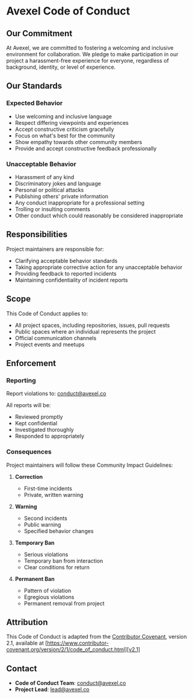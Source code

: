 # Avexel Code of Conduct

## Our Commitment

At Avexel, we are committed to fostering a welcoming and inclusive environment for collaboration. We pledge to make participation in our project a harassment-free experience for everyone, regardless of background, identity, or level of experience.

## Our Standards

### Expected Behavior

- Use welcoming and inclusive language
- Respect differing viewpoints and experiences
- Accept constructive criticism gracefully
- Focus on what's best for the community
- Show empathy towards other community members
- Provide and accept constructive feedback professionally

### Unacceptable Behavior

- Harassment of any kind
- Discriminatory jokes and language
- Personal or political attacks
- Publishing others' private information
- Any conduct inappropriate for a professional setting
- Trolling or insulting comments
- Other conduct which could reasonably be considered inappropriate

## Responsibilities

Project maintainers are responsible for:

- Clarifying acceptable behavior standards
- Taking appropriate corrective action for any unacceptable behavior
- Providing feedback to reported incidents
- Maintaining confidentiality of incident reports

## Scope

This Code of Conduct applies to:

- All project spaces, including repositories, issues, pull requests
- Public spaces where an individual represents the project
- Official communication channels
- Project events and meetups

## Enforcement

### Reporting

Report violations to: conduct@avexel.co

All reports will be:
- Reviewed promptly
- Kept confidential
- Investigated thoroughly
- Responded to appropriately

### Consequences

Project maintainers will follow these Community Impact Guidelines:

1. **Correction**
   - First-time incidents
   - Private, written warning

2. **Warning**
   - Second incidents
   - Public warning
   - Specified behavior changes

3. **Temporary Ban**
   - Serious violations
   - Temporary ban from interaction
   - Clear conditions for return

4. **Permanent Ban**
   - Pattern of violation
   - Egregious violations
   - Permanent removal from project

## Attribution

This Code of Conduct is adapted from the [Contributor Covenant][homepage],
version 2.1, available at
[https://www.contributor-covenant.org/version/2/1/code_of_conduct.html][v2.1]

[homepage]: https://www.contributor-covenant.org
[v2.1]: https://www.contributor-covenant.org/version/2/1/code_of_conduct.html

## Contact

- **Code of Conduct Team**: conduct@avexel.co
- **Project Lead**: lead@avexel.co